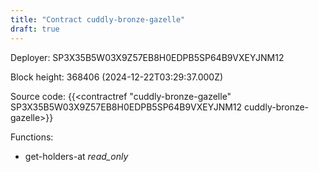 ```yaml
---
title: "Contract cuddly-bronze-gazelle"
draft: true
---
```

Deployer: SP3X35B5W03X9Z57EB8H0EDPB5SP64B9VXEYJNM12


 



Block height: 368406 (2024-12-22T03:29:37.000Z)

Source code: {{<contractref "cuddly-bronze-gazelle" SP3X35B5W03X9Z57EB8H0EDPB5SP64B9VXEYJNM12 cuddly-bronze-gazelle>}}

Functions:

* get-holders-at _read_only_
